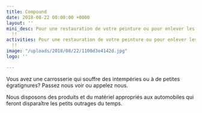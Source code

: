 ```yaml
---
title: Compound
date: 2018-08-22 00:00:00 +0000
layout: ''
mini_desc: Pour une restauration de votre peinture ou pour enlever les égratignures
  !!
activities: Pour une restauration de votre peinture ou pour enlever les égratignures
  !!
image: "/uploads/2018/08/22/1100d3e4142d.jpg"
logo: ''

---
```

Vous avez une carrosserie qui souffre des intempéries ou à de petites égratignures? Passez nous voir ou appelez nous.

Nous disposons des produits et du matériel appropriés aux automobiles qui feront disparaître les petits outrages du temps.